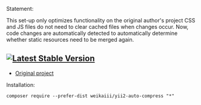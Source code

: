 
Statement:

This set-up only optimizes functionality on the original author's project
CSS and JS files do not need to clear cached files when changes occur. Now, code changes are automatically detected to automatically determine whether static resources need to be merged again.
	
[![Latest Stable Version](https://img.shields.io/packagist/v/weikaiii/yii2-auto-compress.svg)](https://packagist.org/packages/weikaiii/yii2-auto-compress)
----------
* [Original project](https://github.com/skeeks-semenov/yii2-assets-auto-compress)

Installation:
```
composer require --prefer-dist weikaiii/yii2-auto-compress "*"
```

